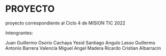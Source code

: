 # PROYECTO

proyecto correspondiente al Ciclo 4 de MISION TIC 2022

Intengrantes:

Juan Guillermo Osorio Cachaya
Yesid Santiago Angulo Lasso
Guillermo Antonio Barrera Valencia
Miguel Angel Madera Ricardo
Cristian Albarracin